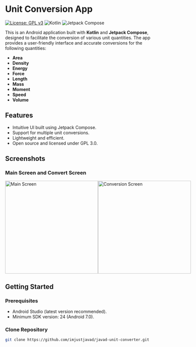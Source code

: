 # Unit Conversion App

[![License: GPL v3](https://img.shields.io/badge/License-GPLv3-blue.svg)](https://www.gnu.org/licenses/gpl-3.0)
![Kotlin](https://img.shields.io/badge/Kotlin-1.9.0-blue?logo=kotlin)
![Jetpack Compose](https://img.shields.io/badge/Jetpack%20Compose-1.6.0-blue?logo=android)

This is an Android application built with **Kotlin** and **Jetpack Compose**, designed to facilitate the conversion of various unit quantities. The app provides a user-friendly interface and accurate conversions for the following quantities:

- **Area**
- **Density**
- **Energy**
- **Force**
- **Length**
- **Mass**
- **Moment**
- **Speed**
- **Volume**

## Features

- Intuitive UI built using Jetpack Compose.
- Support for multiple unit conversions.
- Lightweight and efficient.
- Open source and licensed under GPL 3.0.

## Screenshots

### Main Screen and Convert Screen
<div style="display: flex; justify-content: space-around;">
  <img src="images/main_screen.png" alt="Main Screen" width="300"/>
  <img src="images/convert_screen.png" alt="Conversion Screen" width="300"/>
</div>

## Getting Started

### Prerequisites
- Android Studio (latest version recommended).
- Minimum SDK version: 24 (Android 7.0).

### Clone Repository
```bash
git clone https://github.com/imjustjavad/javad-unit-converter.git
